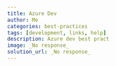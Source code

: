 ```yaml
---
title: Azure Dev
author: Me
categories: best-practices
tags: [development, links, help]
description: Azure dev best pract
image: _No response_
solution_url: _No response_ 
---
```

